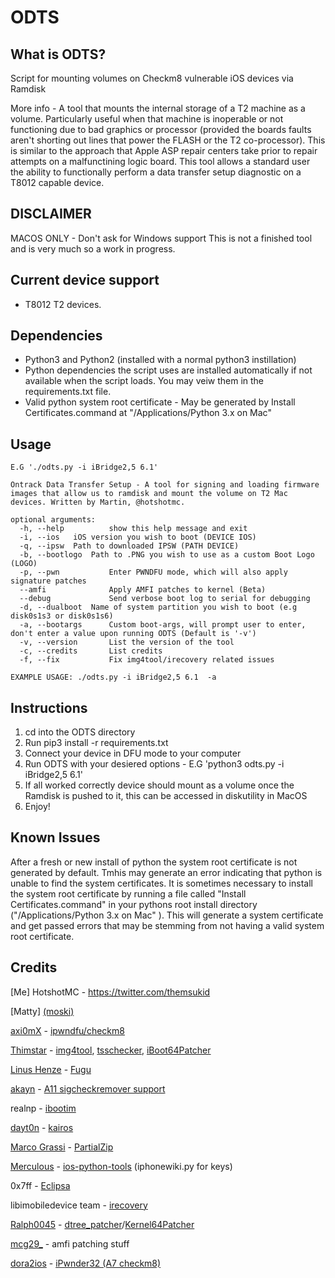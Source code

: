 # ODTS
## What is ODTS?

Script for mounting volumes on Checkm8 vulnerable iOS devices via Ramdisk 

More info - A tool that mounts the internal storage of a T2 machine as a volume. Particularly useful when that machine is inoperable or not functioning due to bad graphics or processor (provided the boards faults aren't shorting out lines that power the FLASH or the T2 co-processor). This is similar to the approach that Apple ASP repair centers take prior to repair attempts on a malfunctining logic board. This tool allows a standard user the ability to functionally perform a data transfer setup diagnostic on a T8012 capable device. 

## DISCLAIMER

MACOS ONLY - Don't ask for Windows support
This is not a finished tool and is very much so a work in progress. 

## Current device support

- T8012 T2 devices. 

## Dependencies 
- Python3 and Python2 (installed with a normal python3 instillation)
- Python dependencies the script uses are installed automatically if not available when the script loads. You may veiw them in the requirements.txt file. 
- Valid python system root certificate - May be generated by Install Certificates.command at "/Applications/Python 3.x on Mac"

## Usage
```
E.G './odts.py -i iBridge2,5 6.1'

Ontrack Data Transfer Setup - A tool for signing and loading firmware images that allow us to ramdisk and mount the volume on T2 Mac devices. Written by Martin, @hotshotmc.

optional arguments:
  -h, --help          show this help message and exit
  -i, --ios   iOS version you wish to boot (DEVICE IOS)
  -q, --ipsw  Path to downloaded IPSW (PATH DEVICE)
  -b, --bootlogo  Path to .PNG you wish to use as a custom Boot Logo (LOGO)
  -p, --pwn           Enter PWNDFU mode, which will also apply signature patches
  --amfi              Apply AMFI patches to kernel (Beta)
  --debug             Send verbose boot log to serial for debugging
  -d, --dualboot  Name of system partition you wish to boot (e.g disk0s1s3 or disk0s1s6)
  -a, --bootargs      Custom boot-args, will prompt user to enter, don't enter a value upon running ODTS (Default is '-v')
  -v, --version       List the version of the tool
  -c, --credits       List credits
  -f, --fix           Fix img4tool/irecovery related issues

EXAMPLE USAGE: ./odts.py -i iBridge2,5 6.1  -a
```

## Instructions

1. cd into the ODTS directory
2. Run pip3 install -r requirements.txt
3. Connect your device in DFU mode to your computer
4. Run ODTS with your desiered options - E.G 'python3 odts.py -i iBridge2,5 6.1'
5. If all worked correctly device should mount as a volume once the Ramdisk is pushed to it, this can be accessed in diskutility in MacOS 
6. Enjoy! 

## Known Issues

After a fresh or new install of python the system root certificate is not generated by default. Tmhis may generate an error indicating that python is unable to find the system certificates. It is sometimes necessary to install the system root certificate by running a file called "Install Certificates.command" in your pythons root install directory ("/Applications/Python 3.x on Mac" ). This will generate a system certificate and get passed errors that may be stemming from not having a valid system root certificate. 

## Credits

[Me] HotshotMC - https://twitter.com/themsukid

[Matty] [(moski)](https://twitter.com/moski_dev)

[axi0mX](https://twitter.com/axi0mX) - [ipwndfu/checkm8](https://github.com/axi0mX/ipwndfu)

[Thimstar](https://twitter.com/tihmstar) - [img4tool](https://github.com/tihmstar/img4tool), [tsschecker](https://github.com/tihmstar/tsschecker), [iBoot64Patcher](https://github.com/tihmstar/iBoot64Patcher)

[Linus Henze](https://twitter.com/LinusHenze) - [Fugu](https://github.com/LinusHenze/Fugu)

[akayn](https://twitter.com/_akayn) - [A11 sigcheckremover support](https://github.com/akayn/ipwndfu)

realnp - [ibootim](https://github.com/realnp/ibootim)

[dayt0n](https://twitter.com/daytonhasty) - [kairos](https://github.com/dayt0n/kairos)

[Marco Grassi](https://twitter.com/marcograss) - [PartialZip](https://github.com/marcograss/partialzip)

[Merculous](https://twitter.com/Vyce_Merculous) - [ios-python-tools](https://github.com/Merculous/ios-python-tools) (iphonewiki.py for keys)

0x7ff - [Eclipsa](https://github.com/0x7ff/eclipsa)

libimobiledevice team - [irecovery](https://github.com/libimobiledevice/libirecovery)

[Ralph0045](https://twitter.com/Ralph0045) - [dtree_patcher](https://github.com/Ralph0045/dtree_patcher)/[Kernel64Patcher](https://github.com/Ralph0045/Kernel64Patcher)

[mcg29_](https://twitter.com/mcg29_) - amfi patching stuff

[dora2ios](https://twitter.com/dora2ios) - [iPwnder32 (A7 checkm8)](https://github.com/dora2-iOS/iPwnder32)
